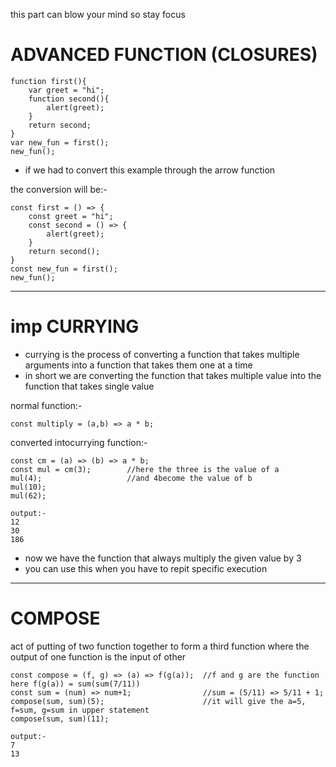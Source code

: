 this part can blow your mind so stay focus
# ADVANCED FUNCTION (CLOSURES) 

    function first(){
        var greet = "hi";
        function second(){
            alert(greet);
        }
        return second;
    }
    var new_fun = first();
    new_fun();

* if we had to convert this example through the arrow function

the conversion will be:-

    const first = () => {
        const greet = "hi";
        const second = () => {
            alert(greet);
        }
        return second();
    }       
    const new_fun = first();
    new_fun();                 

------------------

# imp CURRYING
* currying is the process of converting a function that takes multiple arguments into a function that takes them one at a time   
* in short we are converting the function that takes multiple value into the function that takes single value 

normal function:-

    const multiply = (a,b) => a * b;

converted intocurrying function:-

    const cm = (a) => (b) => a * b;      
    const mul = cm(3);        //here the three is the value of a
    mul(4);                   //and 4become the value of b
    mul(10);
    mul(62);

    output:-
    12
    30
    186

* now we have the function that always multiply the given value by 3
* you can use this when you have to repit specific execution
-------------------

# COMPOSE
act of putting of two function together to form a third function where the output of one function is the input of other

    const compose = (f, g) => (a) => f(g(a));  //f and g are the function here f(g(a)) = sum(sum(7/11)) 
    const sum = (num) => num+1;                //sum = (5/11) => 5/11 + 1;
    compose(sum, sum)(5);                      //it will give the a=5, f=sum, g=sum in upper statement
    compose(sum, sum)(11);                     

    output:-
    7
    13
















